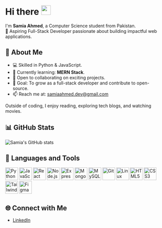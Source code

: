# Hi there <img src="https://raw.githubusercontent.com/MartinHeinz/MartinHeinz/master/wave.gif" width="30px">


I'm **Samia Ahmed**, a Computer Science student from Pakistan.  
🚀 Aspiring Full-Stack Developer passionate about building impactful web applications.  

## 🌟 About Me
- 💻 Skilled in Python & JavaScript.  
- 🌱 Currently learning: **MERN Stack**.  
- 🤝 Open to collaborating on exciting projects.  
- 🎯 Goal: To grow as a full-stack developer and contribute to open-source.  
- 📫 Reach me at: [samiaahmed.dev@gmail.com](mailto:samiaahmed.dev@gmail.com)  

Outside of coding, I enjoy reading, exploring tech blogs, and watching movies.  

## 📊 GitHub Stats
![Samia's GitHub stats](https://github-readme-stats.vercel.app/api?username=SamiaAhmed30&show_icons=true&theme=radical)

## 🧰 Languages and Tools  

<p align="left">  
  <img src="https://cdn.jsdelivr.net/gh/devicons/devicon/icons/python/python-original.svg" width="40" alt="Python"/>  
  <img src="https://cdn.jsdelivr.net/gh/devicons/devicon/icons/javascript/javascript-original.svg" width="40" alt="JavaScript"/>  
  <img src="https://cdn.jsdelivr.net/gh/devicons/devicon/icons/react/react-original.svg" width="40" alt="React"/>  
  <img src="https://cdn.jsdelivr.net/gh/devicons/devicon/icons/nodejs/nodejs-original.svg" width="40" alt="Node.js"/>  
  <img src="https://cdn.jsdelivr.net/gh/devicons/devicon/icons/express/express-original-wordmark.svg" width="40" alt="Express"/>  
  <img src="https://cdn.jsdelivr.net/gh/devicons/devicon/icons/mongodb/mongodb-original.svg" width="40" alt="MongoDB"/>  
  <img src="https://cdn.jsdelivr.net/gh/devicons/devicon/icons/mysql/mysql-original.svg" width="40" alt="MySQL"/>  
  <img src="https://cdn.jsdelivr.net/gh/devicons/devicon/icons/git/git-original.svg" width="40" alt="Git"/>  
  <img src="https://cdn.jsdelivr.net/gh/devicons/devicon/icons/linux/linux-original.svg" width="40" alt="Linux"/>  
  <img src="https://cdn.jsdelivr.net/gh/devicons/devicon/icons/html5/html5-original.svg" width="40" alt="HTML5"/>  
  <img src="https://cdn.jsdelivr.net/gh/devicons/devicon/icons/css3/css3-original.svg" width="40" alt="CSS3"/>  
  <img src="https://cdn.jsdelivr.net/gh/devicons/devicon/icons/tailwindcss/tailwindcss-original.svg" width="40" alt="TailwindCSS"/>  
  <img src="https://cdn.jsdelivr.net/gh/devicons/devicon/icons/figma/figma-original.svg" width="40" alt="Figma"/>  
</p>

## 🌐 Connect with Me
- [LinkedIn](linkedin.com/in/samiaahmedconnect/)
